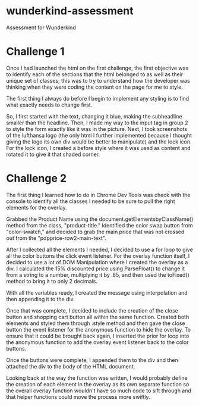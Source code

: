 # wunderkind-assessment
Assessment for Wunderkind 

# Challenge 1

Once I had launched the html on the first challenge, the first objective was to identify each of the sections that the html belonged to as well as their unique set of classes; this was to try to understand how the developer was thinking when they were coding the content on the page for me to style.

The first thing I always do before I begin to implement any styling is to find what exactly needs to change first. 

So, I first started with the text, changing it blue, making the subheadline smaller than the headline. Then, I made my way to the input tag in group 2 to style the form exactly like it was in the picture. Next, I took screenshots of the lufthansa logo (the only html I further implemented because I thought giving the logo its own div would be better to manipulate) and the lock icon. For the lock icon, I created a before style where it was used as content and rotated it to give it that shaded corner. 

# Challenge 2

The first thing I learned how to do in Chrome Dev Tools was check with the console to identify all the classes I needed to be sure to pull the right elements for the overlay. 

Grabbed the Product Name using the document.getElementsbyClassName() method from the class, "product-title." Identified the color swap button from "color-swatch," and decided to grab the main price that was not crossed out from the "pdpprice-row2-main-text".

After I collected all the elements I needed, I decided to use a for loop to give all the color buttons the click event listener. 
For the overlay function itself, I decided to use a lot of DOM Manipulation where I created the overlay as a div. I calculated the 15% discounted price using ParseFloat() to change it from a string to a number, multiplying it by .85, and then used the toFixed() method to bring it to only 2 decimals. 

With all the variables ready, I created the message using interpolation and then appending it to the div.

Once that was complete, I decided to include the creation of the close button and shopping cart button all within the same function. Created both elements and styled them through .style method and then gave the close button the event listener for the anonymous function to hide the overlay. To ensure that it could be brought back again, I inserted the prior for loop into the anonymous function to add the overlay event listener back to the color buttons. 

Once the buttons were complete, I appended them to the div and then attached the div to the body of the HTML document.

Looking back at the way the function was written, I would probably define the creation of each element in the overlay as its own separate function so the overall overlay function wouldn't have so much code to sift through and that helper functions could move the process more swiftly. 
